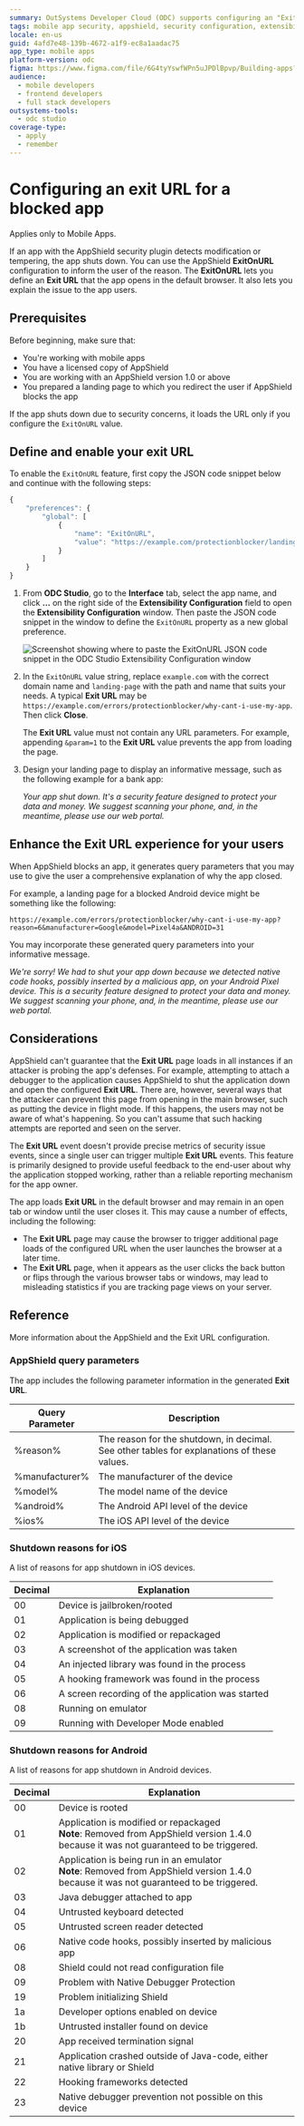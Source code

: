 ```yaml
---
summary: OutSystems Developer Cloud (ODC) supports configuring an "Exit URL" in mobile apps using AppShield for security-related shutdowns.
tags: mobile app security, appshield, security configuration, extensibility configurations, json configuration
locale: en-us
guid: 4afd7e48-139b-4672-a1f9-ec8a1aadac75
app_type: mobile apps
platform-version: odc
figma: https://www.figma.com/file/6G4tyYswfWPn5uJPDlBpvp/Building-apps?type=design&node-id=4725%3A140&mode=design&t=olEoleG2T5cjfzpt-1
audience:
  - mobile developers
  - frontend developers
  - full stack developers
outsystems-tools:
  - odc studio
coverage-type:
  - apply
  - remember
---
```


# Configuring an exit URL for a blocked app

<div class="info" markdown="1">

Applies only to Mobile Apps.

</div>

If an app with the AppShield security plugin detects modification or tempering, the app shuts down. You can use the AppShield **ExitOnURL** configuration to inform the user of the reason. The **ExitOnURL** lets you define an **Exit URL** that the app opens in the default browser. It also lets you explain the issue to the app users.

## Prerequisites

Before beginning, make sure that:

* You're working with mobile apps
* You have a licensed copy of AppShield
* You are working with an AppShield version 1.0 or above
* You prepared a landing page to which you redirect the user if AppShield blocks the app

<div class="info" markdown="1">

If the app shuts down due to security concerns, it loads the URL only if you configure the `ExitOnURL` value.

</div>

## Define and enable your exit URL

To enable the `ExitOnURL` feature, first copy the JSON code snippet below and continue with the following steps:

```javascript
{
    "preferences": {
        "global": [
            {
                "name": "ExitOnURL",
                "value": "https://example.com/protectionblocker/landing-page"
            }
        ]
    }
}
```

1. From **ODC Studio**, go to the **Interface** tab, select the app name, and click **…** on the right side of the **Extensibility Configuration** field to open the **Extensibility Configuration** window. Then paste the JSON code snippet in the window to define the `ExitOnURL` property as a new global preference.

    ![Screenshot showing where to paste the ExitOnURL JSON code snippet in the ODC Studio Extensibility Configuration window](images/extensibility-configuration-appshield-odcs.png "Extensibility Configuration in ODC Studio")

1. In the `ExitOnURL` value string, replace `example.com` with the correct domain name and `landing-page` with the path and name that suits your needs. A typical **Exit URL** may be `https://example.com/errors/protectionblocker/why-cant-i-use-my-app`. Then click **Close**.

    <div class="info" markdown="1">

    The **Exit URL** value must not contain any URL parameters. For example, appending `&param=1` to the **Exit URL** value prevents the app from loading the page.

    </div>

1. Design your landing page to display an informative message, such as the following example for a bank app:

    _Your app shut down. It's a security feature designed to protect your data and money. We suggest scanning your phone, and, in the meantime, please use our web portal._

## Enhance the Exit URL experience for your users

When AppShield blocks an app, it generates query parameters that you may use to give the user a comprehensive explanation of why the app closed.

For example, a landing page for a blocked Android device might be something like the following:

`https://example.com/errors/protectionblocker/why-cant-i-use-my-app?reason=6&manufacturer=Google&model=Pixel4a&ANDROID=31`

You may incorporate these generated query parameters into your informative message.

_We're sorry! We had to shut your app down because we detected native code hooks, possibly inserted by a malicious app, on your Android Pixel device. This is a security feature designed to protect your data and money. We suggest scanning your phone, and, in the meantime, please use our web portal._


## Considerations

AppShield can't guarantee that the **Exit URL** page loads in all instances if an attacker is probing the app's defenses.
For example, attempting to attach a debugger to the application causes AppShield to shut the application down and open the configured **Exit URL**.
There are, however, several ways that the attacker can prevent this page from opening in the main browser, such as putting the device in flight mode. If this happens, the users may not be aware of what's happening.
So you can't assume that such hacking attempts are reported and seen on the server.

The **Exit URL** event doesn't provide precise metrics of security issue events, since a single user can trigger multiple **Exit URL** events.
This feature is primarily designed to provide useful feedback to the end-user about why the application stopped working, rather than a reliable reporting mechanism for the app owner.

The app loads **Exit URL** in the default browser and may remain in an open tab or window until the user closes it. This may cause a number of effects, including the following:

* The **Exit URL** page may cause the browser to trigger additional page loads of the configured URL when the user launches the browser at a later time.
* The **Exit URL** page, when it appears as the user clicks the back button or flips through the various browser tabs or windows, may lead to misleading statistics if you are tracking page views on your server.

## Reference

More information about the AppShield and the Exit URL configuration.

### AppShield query parameters

The app includes the following parameter information in the generated **Exit URL**.

| Query Parameter | Description                                                                                 |
| --------------- | ------------------------------------------------------------------------------------------- |
| %reason%        | The reason for the shutdown, in decimal. See other tables for explanations of these values. |
| %manufacturer%  | The manufacturer of the device                                                              |
| %model%         | The model name of the device                                                                |
| %android%       | The Android API level of the device                                                         |
| %ios%           | The iOS API level of the device                                                             |

### Shutdown reasons for iOS

A list of reasons for app shutdown in iOS devices.

| Decimal | Explanation                                       |
| ------- | ------------------------------------------------- |
| 00      | Device is jailbroken/rooted                       |
| 01      | Application is being debugged                     |
| 02      | Application is modified or repackaged             |
| 03      | A screenshot of the application was taken         |
| 04      | An injected library was found in the process      |
| 05      | A hooking framework was found in the process      |
| 06      | A screen recording of the application was started |
| 08      | Running on emulator                               |
| 09      | Running with Developer Mode enabled               |

### Shutdown reasons for Android

A list of reasons for app shutdown in Android devices.

| Decimal | Explanation                                                               |
| ------- | ------------------------------------------------------------------------- |
| 00      | Device is rooted                                                          |
| 01      | Application is modified or repackaged<br />**Note**: Removed from AppShield version 1.4.0 because it was not guaranteed to be triggered.                                                                            |
| 02      | Application is being run in an emulator<br />**Note**: Removed from AppShield version 1.4.0 because it was not guaranteed to be triggered.                                                                            |
| 03      | Java debugger attached to app                                             |
| 04      | Untrusted keyboard detected                                               |
| 05      | Untrusted screen reader detected                                          |
| 06      | Native code hooks, possibly inserted by malicious app                     |
| 08      | Shield could not read configuration file                                  |
| 09      | Problem with Native Debugger Protection                                   |
| 19      | Problem initializing Shield                                               |
| 1a      | Developer options enabled on device                                       |
| 1b      | Untrusted installer found on device                                       |
| 20      | App received termination signal                                           |
| 21      | Application crashed outside of Java-code, either native library or Shield |
| 22      | Hooking frameworks detected                                               |
| 23      | Native debugger prevention not possible on this device                    |
